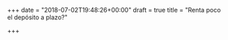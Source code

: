 +++
date = "2018-07-02T19:48:26+00:00"
draft = true
title = "Renta poco el depósito a plazo?"

+++

